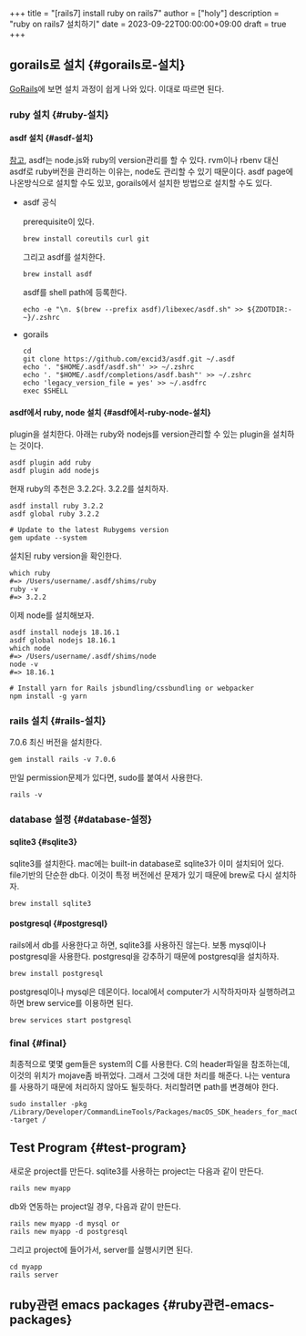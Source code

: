 +++
title = "[rails7] install ruby on rails7"
author = ["holy"]
description = "ruby on rails7 설치하기"
date = 2023-09-22T00:00:00+09:00
draft = true
+++

## gorails로 설치 {#gorails로-설치}

[GoRails](https://gorails.com/setup/macos/13-ventura)에 보면 설치 과정이 쉽게 나와 있다. 이대로 따르면 된다.


### ruby 설치 {#ruby-설치}


#### asdf 설치 {#asdf-설치}

[참고](https://asdf-vm.com/guide/getting-started.html), asdf는 node.js와 ruby의 version관리를 할 수 있다. rvm이나 rbenv
대신 asdf로 ruby버전을 관리하는 이유는, node도 관리할 수 있기
때문이다. asdf page에 나온방식으로 설치할 수도 있꼬, gorails에서
설치한 방법으로 설치할 수도 있다.

<!--list-separator-->

-  asdf 공식

    prerequisite이 있다.

    ```shell
    brew install coreutils curl git
    ```

    그리고 asdf를 설치한다.

    ```shell
    brew install asdf
    ```

    asdf를 shell path에 등록한다.

    ```shell
    echo -e "\n. $(brew --prefix asdf)/libexec/asdf.sh" >> ${ZDOTDIR:-~}/.zshrc
    ```

<!--list-separator-->

-  gorails

    ```shell
    cd
    git clone https://github.com/excid3/asdf.git ~/.asdf
    echo '. "$HOME/.asdf/asdf.sh"' >> ~/.zshrc
    echo '. "$HOME/.asdf/completions/asdf.bash"' >> ~/.zshrc
    echo 'legacy_version_file = yes' >> ~/.asdfrc
    exec $SHELL
    ```


#### asdf에서 ruby, node 설치 {#asdf에서-ruby-node-설치}

plugin을 설치한다. 아래는 ruby와 nodejs를 version관리할 수 있는
plugin을 설치하는 것이다.

```shell
asdf plugin add ruby
asdf plugin add nodejs
```

현재 ruby의 추천은 3.2.2다. 3.2.2를 설치하자.

```shell
asdf install ruby 3.2.2
asdf global ruby 3.2.2

# Update to the latest Rubygems version
gem update --system
```

설치된 ruby version을 확인한다.

```shell
which ruby
#=> /Users/username/.asdf/shims/ruby
ruby -v
#=> 3.2.2
```

이제 node를 설치해보자.

```shell
asdf install nodejs 18.16.1
asdf global nodejs 18.16.1
which node
#=> /Users/username/.asdf/shims/node
node -v
#=> 18.16.1

# Install yarn for Rails jsbundling/cssbundling or webpacker
npm install -g yarn
```


### rails 설치 {#rails-설치}

7.0.6 최신 버전을 설치한다.

```shell
gem install rails -v 7.0.6
```

만일 permission문제가 있다면, sudo를 붙여서 사용한다.

```shell
rails -v
```


### database 설정 {#database-설정}


#### sqlite3 {#sqlite3}

sqlite3를 설치한다. mac에는 built-in database로 sqlite3가 이미
설치되어 있다. file기반의 단순한 db다. 이것이 특정 버전에선 문제가
있기 때문에 brew로 다시 설치하자.

```shell
brew install sqlite3
```


#### postgresql {#postgresql}

rails에서 db를 사용한다고 하면, sqlite3를 사용하진 않는다. 보통
mysql이나 postgresql을 사용한다. postgresql을 강추하기 때문에
postgresql을 설치하자.

```shell
brew install postgresql
```

postgresql이나 mysql은 데몬이다. local에서 computer가 시작하자마자
실행하려고 하면 brew service를 이용하면 된다.

```shell
brew services start postgresql
```


### final {#final}

최종적으로 몇몇 gem들은 system의 C를 사용한다. C의 header파일을
참조하는데, 이것의 위치가 mojave좀 바뀌었다. 그래서 그것에 대한 처리를
해준다. 나는 ventura를 사용하기 때문에 처리하지 않아도
될듯하다. 처리할려면 path를 변경해야 한다.

```shell
sudo installer -pkg /Library/Developer/CommandLineTools/Packages/macOS_SDK_headers_for_macOS_10.14.pkg -target /
```


## Test Program {#test-program}

새로운 project를 만든다. sqlite3를 사용하는 project는 다음과 같이
만든다.

```shell
rails new myapp
```

db와 연동하는 project일 경우, 다음과 같이 만든다.

```shell
rails new myapp -d mysql or
rails new myapp -d postgresql
```

그리고 project에 들어가서, server를 실행시키면 된다.

```shell
cd myapp
rails server
```


## ruby관련 emacs packages {#ruby관련-emacs-packages}
